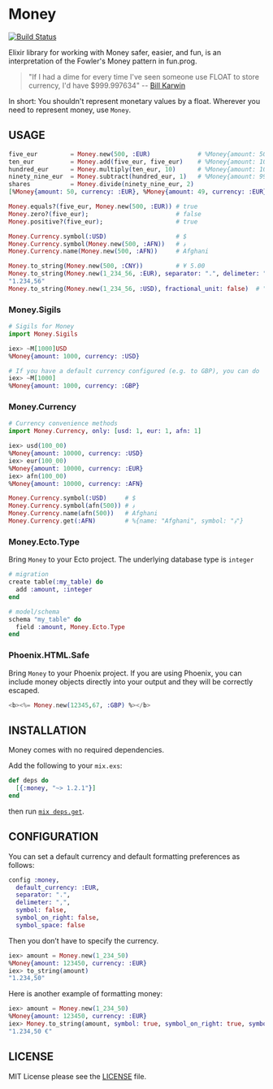 # Money
[![Build Status](https://travis-ci.org/liuggio/money.svg)](https://travis-ci.org/liuggio/money)

Elixir library for working with Money safer, easier, and fun,
is an interpretation of the Fowler's Money pattern in fun.prog.

> "If I had a dime for every time I've seen someone use FLOAT to store currency, I'd have $999.997634" -- [Bill Karwin](https://twitter.com/billkarwin/status/347561901460447232)

In short: You shouldn't represent monetary values by a float. Wherever
you need to represent money, use `Money`.

## USAGE

```elixir
five_eur         = Money.new(500, :EUR)             # %Money{amount: 500, currency: :EUR}
ten_eur          = Money.add(five_eur, five_eur)    # %Money{amount: 10_00, currency: :EUR}
hundred_eur      = Money.multiply(ten_eur, 10)      # %Money{amount: 100_00, currency: :EUR}
ninety_nine_eur  = Money.subtract(hundred_eur, 1)   # %Money{amount: 99_00, currency: :EUR}
shares           = Money.divide(ninety_nine_eur, 2)
[%Money{amount: 50, currency: :EUR}, %Money{amount: 49, currency: :EUR}]

Money.equals?(five_eur, Money.new(500, :EUR)) # true
Money.zero?(five_eur);                        # false
Money.positive?(five_eur);                    # true

Money.Currency.symbol(:USD)                   # $
Money.Currency.symbol(Money.new(500, :AFN))   # ؋
Money.Currency.name(Money.new(500, :AFN))     # Afghani

Money.to_string(Money.new(500, :CNY))         # ¥ 5.00
Money.to_string(Money.new(1_234_56, :EUR), separator: ".", delimeter: ",", symbol: false)
"1.234,56"
Money.to_string(Money.new(1_234_56, :USD), fractional_unit: false)  # "$1,234"
```

### Money.Sigils

```elixir
# Sigils for Money
import Money.Sigils

iex> ~M[1000]USD
%Money{amount: 1000, currency: :USD}

# If you have a default currency configured (e.g. to GBP), you can do
iex> ~M[1000]
%Money{amount: 1000, currency: :GBP}
```

### Money.Currency

```elixir
# Currency convenience methods
import Money.Currency, only: [usd: 1, eur: 1, afn: 1]

iex> usd(100_00)
%Money{amount: 10000, currency: :USD}
iex> eur(100_00)
%Money{amount: 10000, currency: :EUR}
iex> afn(100_00)
%Money{amount: 10000, currency: :AFN}

Money.Currency.symbol(:USD)     # $
Money.Currency.symbol(afn(500)) # ؋
Money.Currency.name(afn(500))   # Afghani
Money.Currency.get(:AFN)        # %{name: "Afghani", symbol: "؋"}
```

### Money.Ecto.Type

Bring `Money` to your Ecto project.
The underlying database type is `integer`

```elixir
# migration
create table(:my_table) do
  add :amount, :integer
end

# model/schema
schema "my_table" do
  field :amount, Money.Ecto.Type
end
```

### Phoenix.HTML.Safe

Bring `Money` to your Phoenix project.
If you are using Phoenix, you can include money objects directly into your output and they will be correctly escaped.

```elixir
<b><%= Money.new(12345,67, :GBP) %></b>
```

## INSTALLATION

Money comes with no required dependencies.

Add the following to your `mix.exs`:

```elixir
def deps do
  [{:money, "~> 1.2.1"}]
end
```
then run [`mix deps.get`](http://elixir-lang.org/getting-started/mix-otp/introduction-to-mix).

## CONFIGURATION

You can set a default currency and default formatting preferences as follows:

```elixir
config :money,
  default_currency: :EUR,
  separator: ".",
  delimeter: ",",
  symbol: false,
  symbol_on_right: false,
  symbol_space: false
```

Then you don’t have to specify the currency.

```elixir
iex> amount = Money.new(1_234_50)
%Money{amount: 123450, currency: :EUR}
iex> to_string(amount)
"1.234,50"
```

Here is another example of formatting money:

```elixir
iex> amount = Money.new(1_234_50)
%Money{amount: 123450, currency: :EUR}
iex> Money.to_string(amount, symbol: true, symbol_on_right: true, symbol_space: true)
"1.234,50 €"
```

## LICENSE

MIT License please see the [LICENSE](./LICENSE) file.
